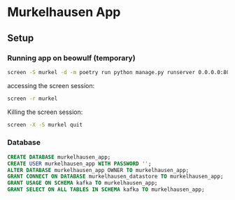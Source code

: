 # Murkelhausen App

## Setup

### Running app on beowulf (temporary)

```bash
screen -S murkel -d -m poetry run python manage.py runserver 0.0.0.0:8000
```

accessing the screen session:

```bash
screen -r murkel
```

Killing the screen session:

```bash
screen -X -S murkel quit
```



### Database

```sql
CREATE DATABASE murkelhausen_app;
CREATE USER murkelhausen_app WITH PASSWORD '';
ALTER DATABASE murkelhausen_app OWNER TO murkelhausen_app;
GRANT CONNECT ON DATABASE murkelhausen_datastore TO murkelhausen_app;
GRANT USAGE ON SCHEMA kafka TO murkelhausen_app;
GRANT SELECT ON ALL TABLES IN SCHEMA kafka TO murkelhausen_app;
```